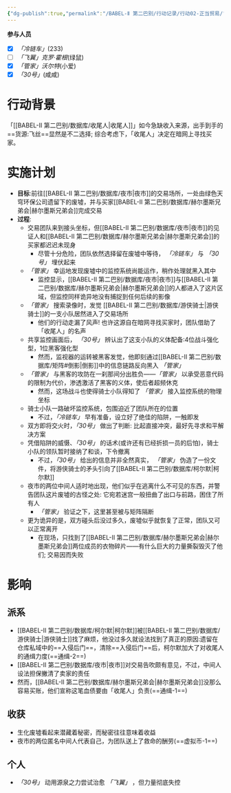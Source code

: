 ```yaml
---
{"dg-publish":true,"permalink":"/BABEL-Ⅱ 第二巴别/行动记录/行动02-正当贸易/"}
---
```


**参与人员**
- [x] *「冷链车」*(233)
- [ ] *「飞翼」克罗·霍根*(绿鼠)
- [x] *「管家」沃尔特*(小爱)
- [x] *「30号」*(咸咸)
# 行动背景
「[[BABEL-Ⅱ 第二巴别/数据库/收尾人\|收尾人]]」如今急缺收入来源，出手到手的==货源:飞丝==显然是不二选择; 综合考虑下，「收尾人」决定在暗网上寻找买家。
# 实施计划
- **目标**:前往[[BABEL-Ⅱ 第二巴别/数据库/夜市\|夜市]]的交易场所，一处由绿色天穹环保公司遗留下的废墟，并与买家[[BABEL-Ⅱ 第二巴别/数据库/赫尔墨斯兄弟会\|赫尔墨斯兄弟会]]完成交易
- **过程**:
	- 交易团队来到接头坐标，但[[BABEL-Ⅱ 第二巴别/数据库/夜市\|夜市]]的见证人和[[BABEL-Ⅱ 第二巴别/数据库/赫尔墨斯兄弟会\|赫尔墨斯兄弟会]]的买家都迟迟未现身
		- 尽管十分危险，团队依然选择留在废墟中等待， *「冷链车」* 与 *「30号」* 埋伏起来
	- *「管家」* 幸运地发现废墟中的监控系统尚能运作，稍作处理就黑入其中
		- 监控显示，[[BABEL-Ⅱ 第二巴别/数据库/夜市\|夜市]]与[[BABEL-Ⅱ 第二巴别/数据库/赫尔墨斯兄弟会\|赫尔墨斯兄弟会]]的人都进入了这片区域，但监控同样诡异地没有捕捉到任何后续的影像
	- *「管家」* 搜索录像时，发觉 [[BABEL-Ⅱ 第二巴别/数据库/游侠骑士\|游侠骑士]]的一支小队居然进入了交易场所
		- 他们的行动走漏了风声! 也许这源自在暗网寻找买家时，团队借助了「收尾人」的名声
	- 共享监控画面后， *「30号」* 辨认出了这支小队的义体配备:4位战斗强化型，1位黑客强化型
		- 然而，监视器的运转被黑客发觉，他即刻通过[[BABEL-Ⅱ 第二巴别/数据库/矩阵#倒影\|倒影]]中的信息链路反向黑入 *「管家」* 
	- *「管家」* 与黑客的攻防在一刹那间分出胜负——*「管家」* 以承受恶意代码的限制为代价，渗透激活了黑客的义体，使后者超频休克
		- 然而，这场战斗也使得骑士小队得知了 *「管家」* 接入监控系统的物理坐标
	- 骑士小队一路破坏监控系统，包围迫近了团队所在的位置
		- 不过，*「冷链车」* 早有准备，设立好了绝佳的陷阱，一触即发
	- 双方即将交火时，*「30号」* 做出了判断: 比起直接冲突，最好先寻求和平解决方案
	- 凭借陷阱的威慑、*「30号」* 的话术(或许还有已经折损一员的后怕)，骑士小队的领队暂时接纳了和谈，下令撤离
		- 不过，*「30号」* 给出的信息并非全然真实， *「管家」* 伪造了一份文件，将游侠骑士的矛头引向了[[BABEL-Ⅱ 第二巴别/数据库/柯尔默\|柯尔默]]
	- 夜市的两位中间人适时地出现，他们似乎在逃离什么不可见的东西，并警告团队这片废墟的古怪之处: 它宛若迷宫一般扭曲了出口与前路，困住了所有人
		- *「管家」* 验证之下，这里甚至被与矩阵隔断
	- 更为诡异的是，双方碰头后没过多久，废墟似乎就恢复了正常，团队又可以正常离开
		- 在现场，只找到了[[BABEL-Ⅱ 第二巴别/数据库/赫尔墨斯兄弟会\|赫尔墨斯兄弟会]]两位成员的衣物碎片——有什么巨大的力量撕裂毁灭了他们; 交易因而失败

# 影响
## 派系
- [[BABEL-Ⅱ 第二巴别/数据库/柯尔默\|柯尔默]]被[[BABEL-Ⅱ 第二巴别/数据库/游侠骑士\|游侠骑士]]找了麻烦，他没过多久就设法找到了真正的原因:遗留在仓库私域中的==入侵后门==，清除==入侵后门==后，柯尔默加大了对收尾人的通缉力度(==通缉-2==)
- [[BABEL-Ⅱ 第二巴别/数据库/夜市\|夜市]]对交易告吹颇有意见，不过，中间人设法担保撇清了卖家的责任
- 然而，[[BABEL-Ⅱ 第二巴别/数据库/赫尔墨斯兄弟会\|赫尔墨斯兄弟会]]没那么容易买账，他们宣称这笔血债要由「收尾人」负责(==通缉-1==)
## 收获
- 生化废墟看起来潜藏着秘密，而秘密往往意味着收益
- 夜市的两位匿名中间人代表自己，为团队送上了救命的酬劳(==虚拟币-1==)

## 个人
- *「30号」* 动用源泉之力尝试治愈 *「飞翼」* ，但力量彻底失控